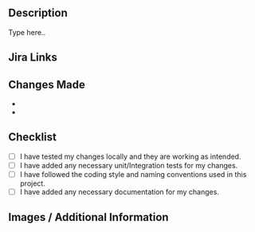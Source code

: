 ## Description
Type here..

## Jira Links


## Changes Made
[//]: <Please list the specific changes you made in bullet points.>

-
-

## Checklist
[//]: <Please make sure to review the following checklist before submitting your PR:>
- [ ] I have tested my changes locally and they are working as intended.
- [ ] I have added any necessary unit/Integration tests for my changes.
- [ ] I have followed the coding style and naming conventions used in this project.
- [ ] I have added any necessary documentation for my changes.

[//]: <Note: type x within the checkbox [] to mark it as a tick, without any space>

## Images / Additional Information
